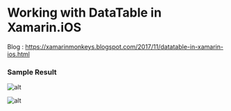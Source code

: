 # Working with DataTable in Xamarin.iOS 

Blog : https://xamarinmonkeys.blogspot.com/2017/11/datatable-in-xamarin-ios.html

### Sample Result

![alt](https://www.c-sharpcorner.com/article/datatable-in-xamarin-ios/Images/image001.jpg)

![alt](https://www.c-sharpcorner.com/article/datatable-in-xamarin-ios/Images/image013.jpg)
